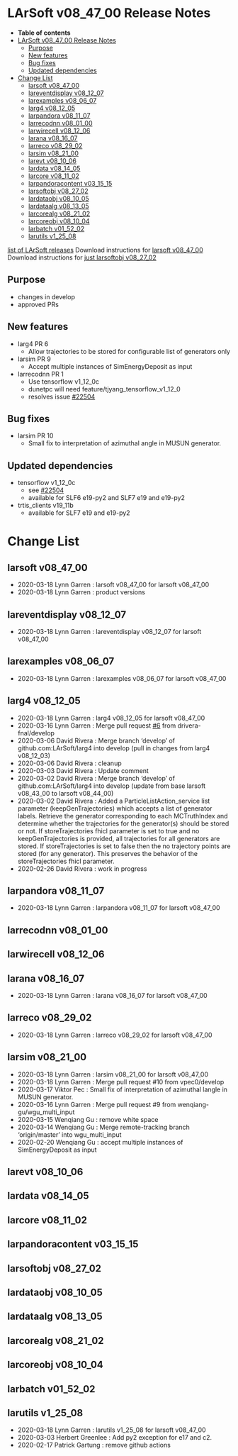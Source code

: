 LArSoft v08\_47\_00 Release Notes
======================================================================

-   **Table of contents**
-   [LArSoft v08\_47\_00 Release Notes](#LArSoft-v08_47_00-Release-Notes)
    -   [Purpose](#Purpose)
    -   [New features](#New-features)
    -   [Bug fixes](#Bug-fixes)
    -   [Updated dependencies](#Updated-dependencies)
-   [Change List](#Change-List)
    -   [larsoft v08\_47\_00](#larsoft-v08_47_00)
    -   [lareventdisplay v08\_12\_07](#lareventdisplay-v08_12_07)
    -   [larexamples v08\_06\_07](#larexamples-v08_06_07)
    -   [larg4 v08\_12\_05](#larg4-v08_12_05)
    -   [larpandora v08\_11\_07](#larpandora-v08_11_07)
    -   [larrecodnn v08\_01\_00](#larrecodnn-v08_01_00)
    -   [larwirecell v08\_12\_06](#larwirecell-v08_12_06)
    -   [larana v08\_16\_07](#larana-v08_16_07)
    -   [larreco v08\_29\_02](#larreco-v08_29_02)
    -   [larsim v08\_21\_00](#larsim-v08_21_00)
    -   [larevt v08\_10\_06](#larevt-v08_10_06)
    -   [lardata v08\_14\_05](#lardata-v08_14_05)
    -   [larcore v08\_11\_02](#larcore-v08_11_02)
    -   [larpandoracontent v03\_15\_15](#larpandoracontent-v03_15_15)
    -   [larsoftobj v08\_27\_02](#larsoftobj-v08_27_02)
    -   [lardataobj v08\_10\_05](#lardataobj-v08_10_05)
    -   [lardataalg v08\_13\_05](#lardataalg-v08_13_05)
    -   [larcorealg v08\_21\_02](#larcorealg-v08_21_02)
    -   [larcoreobj v08\_10\_04](#larcoreobj-v08_10_04)
    -   [larbatch v01\_52\_02](#larbatch-v01_52_02)
    -   [larutils v1\_25\_08](#larutils-v1_25_08)

[list of LArSoft releases](LArSoft_release_list)
Download instructions for [larsoft v08\_47\_00](http://scisoft.fnal.gov/scisoft/bundles/larsoft/v08_47_00/larsoft-v08_47_00.html)
Download instructions for [just larsoftobj v08\_27\_02](http://scisoft.fnal.gov/scisoft/bundles/larsoftobj/v08_27_02/larsoftobj-v08_27_02.html)

Purpose
--------------------

-   changes in develop
-   approved PRs

New features
------------------------------

-   larg4 PR 6
    -   Allow trajectories to be stored for configurable list of generators only
-   larsim PR 9
    -   Accept multiple instances of SimEnergyDeposit as input
-   larrecodnn PR 1
    -   Use tensorflow v1\_12\_0c
    -   dunetpc will need feature/tjyang\_tensorflow\_v1\_12\_0
    -   resolves issue [\#22504](/redmine/issues/22504 "Support: Request to upgrade the tensorflow version (Closed)")

Bug fixes
------------------------

-   larsim PR 10
    -   Small fix to interpretation of azimuthal angle in MUSUN generator.

Updated dependencies
----------------------------------------------

-   tensorflow v1\_12\_0c
    -   see [\#22504](/redmine/issues/22504 "Support: Request to upgrade the tensorflow version (Closed)")
    -   available for SLF6 e19-py2 and SLF7 e19 and e19-py2
-   trtis\_clients v19\_11b
    -   available for SLF7 e19 and e19-py2

Change List
============================

larsoft v08\_47\_00
------------------------------------------

-   2020-03-18 Lynn Garren : larsoft v08\_47\_00 for larsoft v08\_47\_00
-   2020-03-18 Lynn Garren : product versions

lareventdisplay v08\_12\_07
----------------------------------------------------------

-   2020-03-18 Lynn Garren : lareventdisplay v08\_12\_07 for larsoft v08\_47\_00

larexamples v08\_06\_07
--------------------------------------------------

-   2020-03-18 Lynn Garren : larexamples v08\_06\_07 for larsoft v08\_47\_00

larg4 v08\_12\_05
--------------------------------------

-   2020-03-18 Lynn Garren : larg4 v08\_12\_05 for larsoft v08\_47\_00
-   2020-03-16 Lynn Garren : Merge pull request [\#6](/redmine/issues/6 "Feature: Non-KCA Remediation (New)") from drivera-fnal/develop
-   2020-03-06 David Rivera : Merge branch ‘develop’ of github.com:LArSoft/larg4 into develop (pull in changes from larg4 v08\_12\_03)
-   2020-03-06 David Rivera : cleanup
-   2020-03-03 David Rivera : Update comment
-   2020-03-02 David Rivera : Merge branch ‘develop’ of github.com:LArSoft/larg4 into develop (update from base larsoft v08\_43\_00 to larsoft v08\_44\_00)
-   2020-03-02 David Rivera : Added a ParticleListAction\_service list parameter (keepGenTrajectories) which accepts a list of generator labels. Retrieve the generator corresponding to each MCTruthIndex and determine whether the trajectories for the generator(s) should be stored or not. If storeTrajectories fhicl parameter is set to true and no keepGenTrajectories is provided, all trajectories for all generators are stored. If storeTrajectories is set to false then the no trajectory points are stored (for any generator). This preserves the behavior of the storeTrajectories fhicl parameter.
-   2020-02-26 David Rivera : work in progress

larpandora v08\_11\_07
------------------------------------------------

-   2020-03-18 Lynn Garren : larpandora v08\_11\_07 for larsoft v08\_47\_00

larrecodnn v08\_01\_00
------------------------------------------------

larwirecell v08\_12\_06
--------------------------------------------------

larana v08\_16\_07
----------------------------------------

-   2020-03-18 Lynn Garren : larana v08\_16\_07 for larsoft v08\_47\_00

larreco v08\_29\_02
------------------------------------------

-   2020-03-18 Lynn Garren : larreco v08\_29\_02 for larsoft v08\_47\_00

larsim v08\_21\_00
----------------------------------------

-   2020-03-18 Lynn Garren : larsim v08\_21\_00 for larsoft v08\_47\_00
-   2020-03-18 Lynn Garren : Merge pull request \#10 from vpec0/develop
-   2020-03-17 Viktor Pec : Small fix of interpretation of azimuthal langle in MUSUN generator.
-   2020-03-16 Lynn Garren : Merge pull request \#9 from wenqiang-gu/wgu\_multi\_input
-   2020-03-15 Wenqiang Gu : remove white space
-   2020-03-14 Wenqiang Gu : Merge remote-tracking branch ‘origin/master’ into wgu\_multi\_input
-   2020-02-20 Wenqiang Gu : accept multiple instances of SimEnergyDeposit as input

larevt v08\_10\_06
----------------------------------------

lardata v08\_14\_05
------------------------------------------

larcore v08\_11\_02
------------------------------------------

larpandoracontent v03\_15\_15
--------------------------------------------------------------

larsoftobj v08\_27\_02
------------------------------------------------

lardataobj v08\_10\_05
------------------------------------------------

lardataalg v08\_13\_05
------------------------------------------------

larcorealg v08\_21\_02
------------------------------------------------

larcoreobj v08\_10\_04
------------------------------------------------

larbatch v01\_52\_02
--------------------------------------------

larutils v1\_25\_08
------------------------------------------

-   2020-03-18 Lynn Garren : larutils v1\_25\_08 for larsoft v08\_47\_00
-   2020-03-03 Herbert Greenlee : Add py2 exception for e17 and c2.
-   2020-02-17 Patrick Gartung : remove github actions
